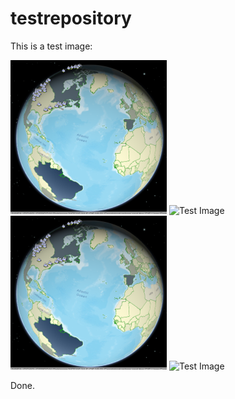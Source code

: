 # testrepository

This is a test image:

![Test Image](3DChoropleth.png)
![Test Image]("3DChoropleth.png")
![Test Image](/3DChoropleth.png)
![Test Image](https://github.com/tograh/testrepository/3DChoropleth.png)

Done.